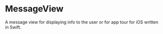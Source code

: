 # MessageView
A message view for displaying info to the user or for app tour for iOS written in Swift.
